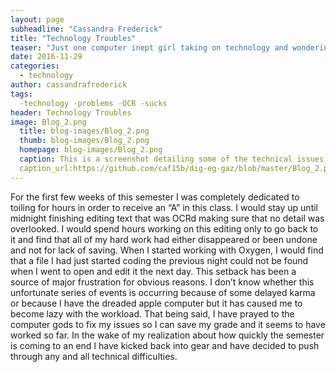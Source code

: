 ```yaml
---
layout: page
subheadline: "Cassandra Frederick"
title: "Technology Troubles"
teaser: "Just one computer inept girl taking on technology and wondering why it hates her."
date: 2016-11-29
categories:
  - technology
author: cassandrafrederick
tags:
  -technology -problems -OCR -sucks
header: Technology Troubles
image: Blog_2.png
  title: blog-images/Blog_2.png
  thumb: blog-images/Blog_2.png
  homepage: blog-images/Blog_2.png
  caption: This is a screenshot detailing some of the technical issues I have been experiencing.
  caption_url:https://github.com/caf15b/dig-eg-gaz/blob/master/Blog_2.png
---
```

For the first few weeks of this semester I was completely dedicated to toiling for hours in order to receive an “A” in this class. I would stay up until midnight finishing editing text that was OCRd making sure that no detail was overlooked. I would spend hours working on this editing only to go back to it and find that all of my hard work had either disappeared or been undone and not for lack of saving. When I started working with Oxygen, I would find that a file I had just started coding the previous night could not be found when I went to open and edit it the next day. This setback has been a source of major frustration for obvious reasons. I don’t know whether this unfortunate series of events is occurring because of some delayed karma or because I have the dreaded apple computer but it has caused me to become lazy with the workload. That being said, I have prayed to the computer gods to fix my issues so I can save my grade and it seems to have worked so far. In the wake of my realization about how quickly the semester is coming to an end I have kicked back into gear and have decided to push through any and all technical difficulties.
